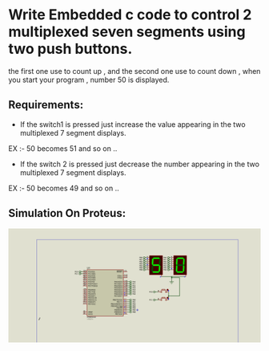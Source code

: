 # Write Embedded c code to control  2 multiplexed seven segments using two push buttons.
the first one use to count up , and the second one use to count down , when you start your program , number 50 is displayed.

## Requirements:
 - If the switch1 is pressed just increase the value appearing in the two multiplexed 7 segment displays.

 EX :- 50 becomes 51 and so on ..
 - If the switch 2 is pressed just decrease the number appearing in the two multiplexed 7 segment displays.

 EX :- 50 becomes 49 and so on ..
## Simulation On Proteus:
![gitHub](https://github.com/MostafaEdrees11/AVR/blob/master/AVR%20Tasks/Assignment%202/Control_Two_7Segments/Proteus/Simulation/Control_Two_7Segment.gif)
